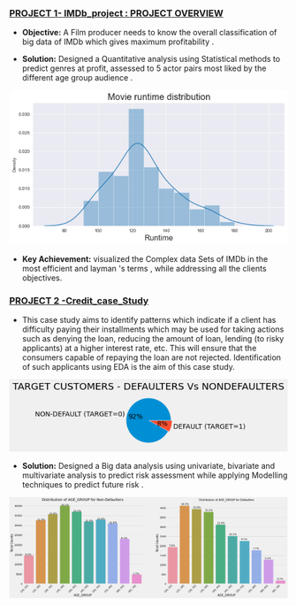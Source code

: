 
### [PROJECT 1- IMDb_project : PROJECT OVERVIEW](https://github.com/palasth/IMDb_project)

- **Objective:** A Film producer needs to know the overall classification of big data of IMDb which gives maximum profitability .

- **Solution:** Designed a Quantitative analysis using Statistical methods to predict genres at profit, assessed to 5 actor pairs most
liked by the different age group audience .

![](/Images/imdb(1).png)


- **Key Achievement:** visualized the Complex data Sets of IMDb in the most efficient and layman 's terms , while addressing all the
clients objectives.

### [PROJECT 2 -Credit_case_Study](https://github.com/palasth/Credit_case_Study)
- This case study aims to identify patterns which indicate if a client has difficulty paying their installments which may be used for taking actions such as denying the loan, reducing the amount of loan, lending (to risky applicants) at a higher interest rate, etc. This will ensure that the consumers capable of repaying the loan are not rejected. Identification of such applicants using EDA is the aim of this case study.

![](/Images/credit.png)

- **Solution:** Designed a Big data analysis using univariate, bivariate and multivariate analysis to predict risk assessment while
applying Modelling techniques to predict future risk .

![](/Images/credit1.png)

